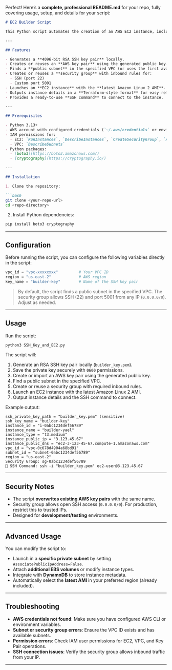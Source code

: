 Perfect! Here’s a **complete, professional README.md** for your repo, fully covering usage, setup, and details for your script:

````markdown
# EC2 Builder Script

This Python script automates the creation of an AWS EC2 instance, including SSH key generation, security group setup, and deployment in a specified VPC/subnet. It is designed to provide a quick, repeatable way to spin up an EC2 instance for development, testing, or learning purposes.

---

## Features

- Generates a **4096-bit RSA SSH key pair** locally.
- Creates or reuses an **AWS key pair** using the generated public key.
- Finds a **public subnet** in the specified VPC (or uses the first available subnet).
- Creates or reuses a **security group** with inbound rules for:
  - SSH (port 22)
  - Custom port 5001
- Launches an **EC2 instance** with the **latest Amazon Linux 2 AMI**.
- Outputs instance details in a **Terraform-style format** for easy reference.
- Provides a ready-to-use **SSH command** to connect to the instance.

---

## Prerequisites

- Python 3.13+
- AWS account with configured credentials (`~/.aws/credentials` or environment variables)
- IAM permissions for:
  - EC2: `RunInstances`, `DescribeInstances`, `CreateSecurityGroup`, `AuthorizeSecurityGroupIngress`, `ImportKeyPair`
  - VPC: `DescribeSubnets`
- Python packages:
  - [boto3](https://boto3.amazonaws.com/)
  - [cryptography](https://cryptography.io/)

---

## Installation

1. Clone the repository:

```bash
git clone <your-repo-url>
cd <repo-directory>
````

2. Install Python dependencies:

```bash
pip install boto3 cryptography
```

---

## Configuration

Before running the script, you can configure the following variables directly in the script:

```python
vpc_id = "vpc-xxxxxxxx"         # Your VPC ID
region = "us-east-2"            # AWS region
key_name = "builder-key"        # Name of the SSH key pair
```

> By default, the script finds a public subnet in the specified VPC.
> The security group allows SSH (22) and port 5001 from any IP (`0.0.0.0/0`). Adjust as needed.

---

## Usage

Run the script:

```bash
python3 SSH_Key_and_EC2.py
```

The script will:

1. Generate an RSA SSH key pair locally (`builder_key.pem`).
2. Save the private key securely with `0600` permissions.
3. Create or import an AWS key pair using the generated public key.
4. Find a public subnet in the specified VPC.
5. Create or reuse a security group with required inbound rules.
6. Launch an EC2 instance with the latest Amazon Linux 2 AMI.
7. Output instance details and the SSH command to connect.

Example output:

```
ssh_private_key_path = "builder_key.pem" (sensitive)
ssh_key_name = "builder-key"
instance_id = "i-0abc1234def56789"
instance_name = "builder-yael"
instance_type = "t3.medium"
instance_public_ip = "3.123.45.67"
instance_public_dns = "ec2-3-123-45-67.compute-1.amazonaws.com"
vpc_id = "vpc-0c678d4904a68bd91"
subnet_id = "subnet-0abc1234def56789"
region = "us-east-2"
Security Group: sg-0abc1234def56789
🔐 SSH Command: ssh -i "builder_key.pem" ec2-user@3.123.45.67
```

---

## Security Notes

* The script **overwrites existing AWS key pairs** with the same name.
* Security group allows open SSH access (`0.0.0.0/0`). For production, restrict this to trusted IPs.
* Designed for **development/testing** environments.

---

## Advanced Usage

You can modify the script to:

* Launch in a **specific private subnet** by setting `AssociatePublicIpAddress=False`.
* Attach **additional EBS volumes** or modify instance types.
* Integrate with **DynamoDB** to store instance metadata.
* Automatically select the **latest AMI** in your preferred region (already included).

---

## Troubleshooting

* **AWS credentials not found**: Make sure you have configured AWS CLI or environment variables.
* **Subnet or security group errors**: Ensure the VPC ID exists and has available subnets.
* **Permission errors**: Check IAM user permissions for EC2, VPC, and Key Pair operations.
* **SSH connection issues**: Verify the security group allows inbound traffic from your IP.

---


